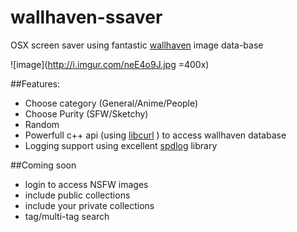 # wallhaven-ssaver

OSX screen saver using fantastic [wallhaven](http://beta.wallhaven.cc) image data-base

![image](http://i.imgur.com/neE4o9J.jpg =400x)

##Features:

* Choose category (General/Anime/People)
* Choose Purity (SFW/Sketchy)
* Random 
* Powerfull c++ api (using [libcurl](http://curl.haxx.se/libcurl/) ) to access wallhaven database 
* Logging support using excellent [spdlog](https://github.com/gabime/spdlog) library

##Coming soon

* login to access NSFW images
* include public collections
* include your private collections
* tag/multi-tag search


